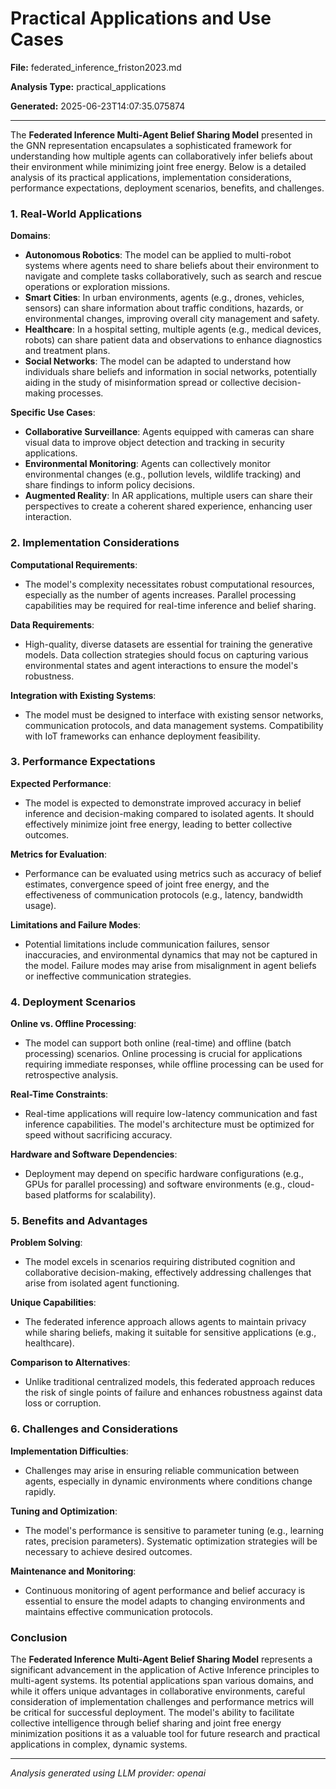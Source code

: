 # Practical Applications and Use Cases

**File:** federated_inference_friston2023.md

**Analysis Type:** practical_applications

**Generated:** 2025-06-23T14:07:35.075874

---

The **Federated Inference Multi-Agent Belief Sharing Model** presented in the GNN representation encapsulates a sophisticated framework for understanding how multiple agents can collaboratively infer beliefs about their environment while minimizing joint free energy. Below is a detailed analysis of its practical applications, implementation considerations, performance expectations, deployment scenarios, benefits, and challenges.

### 1. Real-World Applications

**Domains**:
- **Autonomous Robotics**: The model can be applied to multi-robot systems where agents need to share beliefs about their environment to navigate and complete tasks collaboratively, such as search and rescue operations or exploration missions.
- **Smart Cities**: In urban environments, agents (e.g., drones, vehicles, sensors) can share information about traffic conditions, hazards, or environmental changes, improving overall city management and safety.
- **Healthcare**: In a hospital setting, multiple agents (e.g., medical devices, robots) can share patient data and observations to enhance diagnostics and treatment plans.
- **Social Networks**: The model can be adapted to understand how individuals share beliefs and information in social networks, potentially aiding in the study of misinformation spread or collective decision-making processes.

**Specific Use Cases**:
- **Collaborative Surveillance**: Agents equipped with cameras can share visual data to improve object detection and tracking in security applications.
- **Environmental Monitoring**: Agents can collectively monitor environmental changes (e.g., pollution levels, wildlife tracking) and share findings to inform policy decisions.
- **Augmented Reality**: In AR applications, multiple users can share their perspectives to create a coherent shared experience, enhancing user interaction.

### 2. Implementation Considerations

**Computational Requirements**:
- The model's complexity necessitates robust computational resources, especially as the number of agents increases. Parallel processing capabilities may be required for real-time inference and belief sharing.

**Data Requirements**:
- High-quality, diverse datasets are essential for training the generative models. Data collection strategies should focus on capturing various environmental states and agent interactions to ensure the model's robustness.

**Integration with Existing Systems**:
- The model must be designed to interface with existing sensor networks, communication protocols, and data management systems. Compatibility with IoT frameworks can enhance deployment feasibility.

### 3. Performance Expectations

**Expected Performance**:
- The model is expected to demonstrate improved accuracy in belief inference and decision-making compared to isolated agents. It should effectively minimize joint free energy, leading to better collective outcomes.

**Metrics for Evaluation**:
- Performance can be evaluated using metrics such as accuracy of belief estimates, convergence speed of joint free energy, and the effectiveness of communication protocols (e.g., latency, bandwidth usage).

**Limitations and Failure Modes**:
- Potential limitations include communication failures, sensor inaccuracies, and environmental dynamics that may not be captured in the model. Failure modes may arise from misalignment in agent beliefs or ineffective communication strategies.

### 4. Deployment Scenarios

**Online vs. Offline Processing**:
- The model can support both online (real-time) and offline (batch processing) scenarios. Online processing is crucial for applications requiring immediate responses, while offline processing can be used for retrospective analysis.

**Real-Time Constraints**:
- Real-time applications will require low-latency communication and fast inference capabilities. The model's architecture must be optimized for speed without sacrificing accuracy.

**Hardware and Software Dependencies**:
- Deployment may depend on specific hardware configurations (e.g., GPUs for parallel processing) and software environments (e.g., cloud-based platforms for scalability).

### 5. Benefits and Advantages

**Problem Solving**:
- The model excels in scenarios requiring distributed cognition and collaborative decision-making, effectively addressing challenges that arise from isolated agent functioning.

**Unique Capabilities**:
- The federated inference approach allows agents to maintain privacy while sharing beliefs, making it suitable for sensitive applications (e.g., healthcare).

**Comparison to Alternatives**:
- Unlike traditional centralized models, this federated approach reduces the risk of single points of failure and enhances robustness against data loss or corruption.

### 6. Challenges and Considerations

**Implementation Difficulties**:
- Challenges may arise in ensuring reliable communication between agents, especially in dynamic environments where conditions change rapidly.

**Tuning and Optimization**:
- The model's performance is sensitive to parameter tuning (e.g., learning rates, precision parameters). Systematic optimization strategies will be necessary to achieve desired outcomes.

**Maintenance and Monitoring**:
- Continuous monitoring of agent performance and belief accuracy is essential to ensure the model adapts to changing environments and maintains effective communication protocols.

### Conclusion

The **Federated Inference Multi-Agent Belief Sharing Model** represents a significant advancement in the application of Active Inference principles to multi-agent systems. Its potential applications span various domains, and while it offers unique advantages in collaborative environments, careful consideration of implementation challenges and performance metrics will be critical for successful deployment. The model's ability to facilitate collective intelligence through belief sharing and joint free energy minimization positions it as a valuable tool for future research and practical applications in complex, dynamic systems.

---

*Analysis generated using LLM provider: openai*
